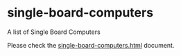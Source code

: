 # single-board-computers

A list of Single Board Computers

Please check the [single-board-computers.html](single-board-computers.html) document.
